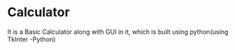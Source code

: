 # Calculator
It is a Basic Calculator along with GUI in it, which is built using python(using TkInter -Python)
